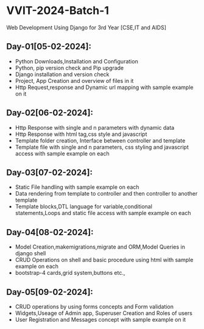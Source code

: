 # VVIT-2024-Batch-1
Web Development Using Django for 3rd Year [CSE,IT and AIDS]

## Day-01[05-02-2024]:
  - Python Downloads,Installation and Configuration
  - Python, pip version check and Pip upgrade
  - Django installation and version check
  - Project, App Creation and overview of files in it
  - Http Request,response and Dynamic url mapping with sample example on it

## Day-02[06-02-2024]:
  - Http Response with single and n parameters with dynamic data
  - Http Response with html tag,css style and javascript
  - Template folder creation, Interface between controller and template
  - Template file with single and n parameters, css styling and javascript access with sample example on each

## Day-03[07-02-2024]:
  - Static File handling with sample example on each
  - Data rendering from template to controller and then controller to another template
  - Template blocks,DTL language for variable,conditional statements,Loops and static file access with sample example on each

## Day-04[08-02-2024]:
  - Model Creation,makemigrations,migrate and ORM,Model Queries in django shell
  - CRUD Operations on shell and basic procedure using html with sample example on each
  - bootstrap-4 cards,grid system,buttons etc.,

## Day-05[09-02-2024]:
  - CRUD operations by using forms concepts and Form validation
  - Widgets,Useage of Admin app, Superuser Creation and Roles of users
  - User Registration and Messages concept with sample example on it
